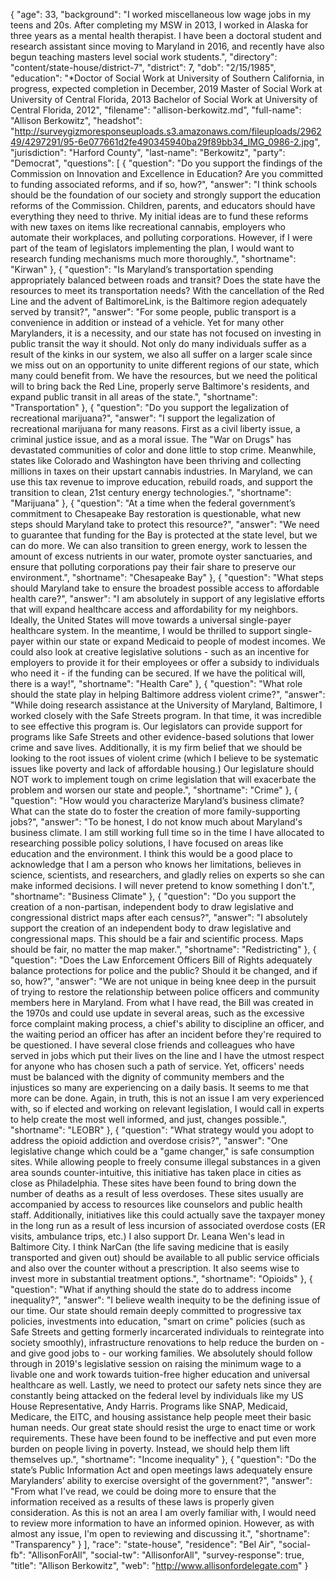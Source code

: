 {
  "age": 33,
  "background": "I worked miscellaneous low wage jobs in my teens and 20s. After completing my MSW in 2013, I worked in Alaska for three years as a mental health therapist. I have been a doctoral student and research assistant since moving to Maryland in 2016, and recently have also begun teaching masters level social work students.",
  "directory": "content/state-house/district-7",
  "district": 7,
  "dob": "2/15/1985",
  "education": "*Doctor of Social Work at University of Southern California, in progress, expected completion in December, 2019 Master of Social Work at University of Central Florida, 2013 Bachelor of Social Work at University of Central Florida, 2012",
  "filename": "allison-berkowitz.md",
  "full-name": "Allison Berkowitz",
  "headshot": "http://surveygizmoresponseuploads.s3.amazonaws.com/fileuploads/296249/4297291/95-6e077661d2fe490345940ba29f89bb34_IMG_0986-2.jpg",
  "jurisdiction": "Harford County",
  "last-name": "Berkowitz",
  "party": "Democrat",
  "questions": [
    {
      "question": "Do you support the findings of the Commission on Innovation and Excellence in Education? Are you committed to funding associated reforms, and if so, how?",
      "answer": "I think schools should be the foundation of our society and strongly support the education reforms of the Commission. Children, parents, and educators should have everything they need to thrive. My initial ideas are to fund these reforms with new taxes on items like recreational cannabis, employers who automate their workplaces, and polluting corporations. However, if I were part of the team of legislators implementing the plan, I would want to research funding mechanisms much more thoroughly.",
      "shortname": "Kirwan"
    },
    {
      "question": "Is Maryland’s transportation spending appropriately balanced between roads and transit? Does the state have the resources to meet its transportation needs? With the cancellation of the Red Line and the advent of BaltimoreLink, is the Baltimore region adequately served by transit?",
      "answer": "For some people, public transport is a convenience in addition or instead of a vehicle. Yet for many other Marylanders, it is a necessity, and our state has not focused on investing in public transit the way it should. Not only do many individuals suffer as a result of the kinks in our system, we also all suffer on a larger scale since we miss out on an opportunity to unite different regions of our state, which many could benefit from. We have the resources, but we need the political will to bring back the Red Line, properly serve Baltimore's residents, and expand public transit in all areas of the state.",
      "shortname": "Transportation"
    },
    {
      "question": "Do you support the legalization of recreational marijuana?",
      "answer": "I support the legalization of recreational marijuana for many reasons. First as a civil liberty issue, a criminal justice issue, and as a moral issue. The \"War on Drugs\" has devastated communities of color and done little to stop crime. Meanwhile, states like Colorado and Washington have been thriving and collecting millions in taxes on their upstart cannabis industries. In Maryland, we can use this tax revenue to improve education, rebuild roads, and support the transition to clean, 21st century energy technologies.",
      "shortname": "Marijuana"
    },
    {
      "question": "At a time when the federal government’s commitment to Chesapeake Bay restoration is questionable, what new steps should Maryland take to protect this resource?",
      "answer": "We need to guarantee that funding for the Bay is protected at the state level, but we can do more. We can also transition to green energy, work to lessen the amount of excess nutrients in our water, promote oyster sanctuaries, and ensure that polluting corporations pay their fair share to preserve our environment.",
      "shortname": "Chesapeake Bay"
    },
    {
      "question": "What steps should Maryland take to ensure the broadest possible access to affordable health care?",
      "answer": "I am absolutely in support of any legislative efforts that will expand healthcare access and affordability for my neighbors. Ideally, the United States will move towards a universal single-payer healthcare system. In the meantime, I would be thrilled to support single-payer within our state or expand Medicaid to people of modest incomes. We could also look at creative legislative solutions - such as an incentive for employers to provide it for their employees or offer a subsidy to individuals who need it - if the funding can be secured. If we have the political will, there is a way!",
      "shortname": "Health Care"
    },
    {
      "question": "What role should the state play in helping Baltimore address violent crime?",
      "answer": "While doing research assistance at the University of Maryland, Baltimore, I worked closely with the Safe Streets program. In that time, it was incredible to see effective this program is. Our legislators can provide support for programs like Safe Streets and other evidence-based solutions that lower crime and save lives. Additionally, it is my firm belief that we should be looking to the root issues of violent crime (which I believe to be systematic issues like poverty and lack of affordable housing.) Our legislature should NOT work to implement tough on crime legislation that will exacerbate the problem and worsen our state and people.",
      "shortname": "Crime"
    },
    {
      "question": "How would you characterize Maryland’s business climate? What can the state do to foster the creation of more family-supporting jobs?",
      "answer": "To be honest, I do not know much about Maryland's business climate. I am still working full time so in the time I have allocated to researching possible policy solutions, I have focused on areas like education and the environment. I think this would be a good place to acknowledge that I am a person who knows her limitations, believes in science, scientists, and researchers, and gladly relies on experts so she can make informed decisions. I will never pretend to know something I don't.",
      "shortname": "Business Climate"
    },
    {
      "question": "Do you support the creation of a non-partisan, independent body to draw legislative and congressional district maps after each census?",
      "answer": "I absolutely support the creation of an independent body to draw legislative and congressional maps. This should be a fair and scientific process. Maps should be fair, no matter the map maker.",
      "shortname": "Redistricting"
    },
    {
      "question": "Does the Law Enforcement Officers Bill of Rights adequately balance protections for police and the public? Should it be changed, and if so, how?",
      "answer": "We are not unique in being knee deep in the pursuit of trying to restore the relationship between police officers and community members here in Maryland. From what I have read, the Bill was created in the 1970s and could use update in several areas, such as the excessive force complaint making process, a chief's ability to discipline an officer, and the waiting period an officer has after an incident before they're required to be questioned. I have several close friends and colleagues who have served in jobs which put their lives on the line and I have the utmost respect for anyone who has chosen such a path of service. Yet, officers' needs must be balanced with the dignity of community members and the injustices so many are experiencing on a daily basis. It seems to me that more can be done. Again, in truth, this is not an issue I am very experienced with, so if elected and working on relevant legislation, I would call in experts to help create the most well informed, and just, changes possible.",
      "shortname": "LEOBR"
    },
    {
      "question": "What strategy would you adopt to address the opioid addiction and overdose crisis?",
      "answer": "One legislative change which could be a \"game changer,\" is safe consumption sites. While allowing people to freely consume illegal substances in a given area sounds counter-intuitive, this initiative has taken place in cities as close as Philadelphia. These sites have been found to bring down the number of deaths as a result of less overdoses. These sites usually are accompanied by access to resources like counselors and public health staff. Additionally, initiatives like this could actually save the taxpayer money in the long run as a result of less incursion of associated overdose costs (ER visits, ambulance trips, etc.) I also support Dr. Leana Wen's lead in Baltimore City. I think NarCan (the life saving medicine that is easily transported and given out) should be available to all public service officials and also over the counter without a prescription. It also seems wise to invest more in substantial treatment options.",
      "shortname": "Opioids"
    },
    {
      "question": "What if anything should the state do to address income inequality?",
      "answer": "I believe wealth inequity to be the defining issue of our time. Our state should remain deeply committed to progressive tax policies, investments into education, \"smart on crime\" policies (such as Safe Streets and getting formerly incarcerated individuals to reintegrate into society smoothly), infrastructure renovations to help reduce the burden on - and give good jobs to - our working families. We absolutely should follow through in 2019's legislative session on raising the minimum wage to a livable one and work towards tuition-free higher education and universal healthcare as well. Lastly, we need to protect our safety nets since they are constantly being attacked on the federal level by individuals like my US House Representative, Andy Harris. Programs like SNAP, Medicaid, Medicare, the EITC, and housing assistance help people meet their basic human needs. Our great state should resist the urge to enact time or work requirements. These have been found to be ineffective and put even more burden on people living in poverty. Instead, we should help them lift themselves up.",
      "shortname": "Income inequality"
    },
    {
      "question": "Do the state’s Public Information Act and open meetings laws adequately ensure Marylanders’ ability to exercise oversight of the government?",
      "answer": "From what I've read, we could be doing more to ensure that the information received as a results of these laws is properly given consideration. As this is not an area I am overly familiar with, I would need to review more information to have an informed opinion. However, as with almost any issue, I'm open to reviewing and discussing it.",
      "shortname": "Transparency"
    }
  ],
  "race": "state-house",
  "residence": "Bel Air",
  "social-fb": "AllisonForAll",
  "social-tw": "AllisonforAll",
  "survey-response": true,
  "title": "Allison Berkowitz",
  "web": "http://www.allisonfordelegate.com"
}
